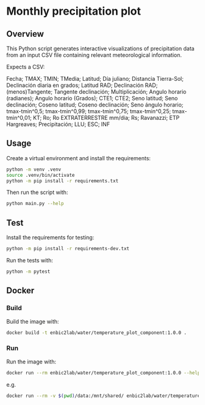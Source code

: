 # Monthly precipitation plot

## Overview
This Python script generates interactive visualizations of precipitation data from an input CSV file containing relevant meteorological information. 

Expects a CSV:

Fecha;
TMAX;
TMIN;
TMedia;
Latitud;
Día juliano;
Distancia Tierra-Sol;
Declinación diaria en grados;
Latitud RAD;
Declinación RAD;
(menos)Tangente;
Tangente declinación;
Multiplicación;
Angulo horario (radianes);
Angulo horario (Grados);
CTE1;
CTE2;
Seno latitud;
Seno declinación;
Coseno latitud;
Coseno declinación;
Seno ángulo horario;
tmax-tmin^0,5;
tmax-tmin^0,99;
tmax-tmin^0,75;
tmax-tmin^0,25;
tmax-tmin^0,01;
KT;
Ro;
Ro EXTRATERRESTRE mm/dia;
Rs;
Ravanazzi;
ETP Hargreaves;
Precipitación;
LLU;
ESC;
INF

## Usage
Create a virtual environment and install the requirements:

```sh
python -m venv .venv
source .venv/bin/activate
python -m pip install -r requirements.txt
```

Then run the script with:
```sh
python main.py --help
```

## Test
Install the requirements for testing:
```sh
python -m pip install -r requirements-dev.txt
```
Run the tests with:

```sh
python -m pytest
```
## Docker

### Build
Build the image with:

```sh
docker build -t enbic2lab/water/temperature_plot_component:1.0.0 .
```

### Run
Run the image with:

```sh
docker run --rm enbic2lab/water/temperature_plot_component:1.0.0 --help
```

e.g.
```sh
docker run --rm -v $(pwd)/data:/mnt/shared/ enbic2lab/water/temperature_plot_component:1.0.0 --filepath mnt/shared/ComponentINF.csv --delimiter ";" --mode "both"
```